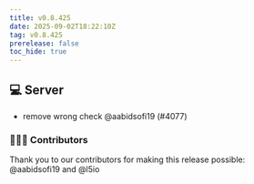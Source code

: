 ```yaml
---
title: v0.8.425
date: 2025-09-02T18:22:10Z
tag: v0.8.425
prerelease: false
toc_hide: true
---
```


## 💻 Server

- remove wrong check @aabidsofi19 (#4077)

### 👨🏽‍💻 Contributors

Thank you to our contributors for making this release possible:
@aabidsofi19 and @l5io


